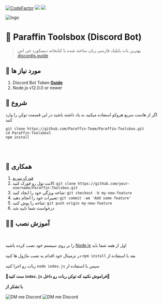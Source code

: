 
[![CodeFactor](https://www.codefactor.io/repository/github/Paraffin-Team/Paraffin-Toolsbox/badge)](https://www.codefactor.io/repository/github/Paraffin-Team/Paraffin-Toolsbox)
[![](https://img.shields.io/discord/796767783354368030.svg?logo=discord&colorB=7289DA)](https://paraffin.site)
[![](https://img.shields.io/badge/patreon-donate-orange.svg)](https://www.patreon.com/androz2091)

![logo](https://cdn.discordapp.com/attachments/799297746217467944/803874910354276382/bandicam_2021-01-26_21-58-39-528.jpg)

# 🤖 Paraffin Toolsbox (Discord Bot)
> بهترین بات پابلیک فارسی زبان ساخته شده با کتابخانه دیسکورد جی اس [discordjs.guide](https://discordjs.guide)

## 🔧 مورد نیاز ها
1. Discord Bot Token **[Guide](https://discordjs.guide/preparations/setting-up-a-bot-application.html#creating-your-bot)**
2. Node.js v12.0.0 or newer

## 🚀 شروع

اگر از هاست سریع هروکو استفاده میکنید به یاد داشته باشید در این قسمت توکن را وارد کنید

```
git clone https://github.com/Paraffin-Team/Paraffin-Toolsbox.git
cd Paraffin-Toolsboxl
npm install
```
<br><br>

## 🤝 همکاری

1. [فورک سریع](https://github.com/Paraffin-Team/Paraffin-Toolsbox/fork)
2. الایت تول رو فورک کنید: `git clone https://github.com/your-username/Paraffin-Toolsbox.git`
3. شاخه ویژگی خود را ایجاد کنید: `git checkout -b my-new-feature`
4. تغییرات خود را انجام دهید: `git commit -am 'Add some feature'`
5. شاخه را پوش کنید: `git push origin my-new-feature`
6. درخواست شما تایید شد


## 👨‍🏫 آموزش نصب

<br><br>
را بر روی سیستم خود نصب کرده باشید <a href="https://nodejs.org/en/">Node.js</a> اول از همه شما باید 
<br><br>
در ترمینال خود اقدام به نصب ماژول ها کنید `npm install` بعد با استفاده از 
<br><br>
ربات رو اجرا کنید `node index.js` سپس با استفاده از 
<br><br>
**🔴ست کنید `index.js` فراموش نکنید که توکن ربات رو داخل🔴**
<br><br>
**با تشکر از**
<br><br>
![DM me Discord](https://discord.c99.nl/widget/theme-1/488958506280550402.png)
![DM me Discord](https://discord.c99.nl/widget/theme-1/490519932292038659.png)
